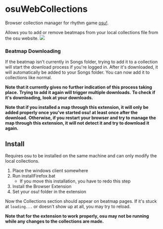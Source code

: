 # osuWebCollections

Browser collection manager for rhythm game [osu!](https://osu.ppy.sh).

Allows you to add or remove beatmaps from your local collections file from the osu website.
![](https://camo.githubusercontent.com/01ce139508afa64af4d7a42a3f907e30689dfb13/68747470733a2f2f692e696d6775722e636f6d2f644d54333465512e6a7067)

### Beatmap Downloading

If the beatmap isn't currently in Songs folder, trying to add it to a collection will start the download process if you're logged in. 
After it's downloaded, it will automatically be added to your Songs folder.
You can now add it to collections like normal.

**Note that it currently gives no further indication of this process taking place.**
**Trying to add it again will trigger multiple downloads.**
**To check if it's downloading, look at your downloads.**

**Note that if you installed a map through this extension, it will only be added properly once you've started osu! at least once after the download.**
**Otherwise, if you restart your browser and try to manage the map through this extension, it will not detect it and try to download it again.**

## Install

Requires osu to be installed on the same machine and can only modify the local collections.

1. Place the windows client somewhere
1. Run installFirefox.bat
    - If you move this installation, you have to redo this step
1. Install the Browser Extension
1. Set your osu! folder in the extension

Now the Collections section should appear on beatmap pages. 
If it's stuck at `loading...` or doesn't show up at all, you may try to reload. 

**Note that for the extension to work properly, osu may not be running while any changes to the collections are made.**
